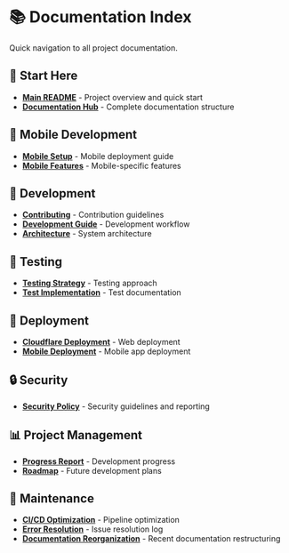 # 📚 Documentation Index

Quick navigation to all project documentation.

## 🚀 Start Here

- **[Main README](./README.md)** - Project overview and quick start
- **[Documentation Hub](./docs/README.md)** - Complete documentation structure

## 📱 Mobile Development

- **[Mobile Setup](./docs/mobile/MOBILE_SETUP.md)** - Mobile deployment guide
- **[Mobile Features](./docs/features/MOBILE_FEATURES.md)** - Mobile-specific features

## 🔧 Development

- **[Contributing](./docs/development/CONTRIBUTING.md)** - Contribution guidelines
- **[Development Guide](./docs/development/DEVELOPMENT_GUIDE.md)** - Development workflow
- **[Architecture](./docs/development/ARCHITECTURE.md)** - System architecture

## 🧪 Testing

- **[Testing Strategy](./docs/testing/TESTING_STRATEGY.md)** - Testing approach
- **[Test Implementation](./docs/testing/TEST_IMPLEMENTATION.md)** - Test documentation

## 🚀 Deployment

- **[Cloudflare Deployment](./docs/deployment/CLOUDFLARE_DEPLOYMENT.md)** - Web deployment
- **[Mobile Deployment](./docs/deployment/MOBILE_DEPLOYMENT.md)** - Mobile app deployment

## 🔒 Security

- **[Security Policy](./SECURITY.md)** - Security guidelines and reporting

## 📊 Project Management

- **[Progress Report](./docs/project-management/DEVELOPMENT_PROGRESS_REPORT.md)** - Development progress
- **[Roadmap](./docs/roadmap/)** - Future development plans

## 🔧 Maintenance

- **[CI/CD Optimization](./docs/maintenance/CI_CD_OPTIMIZATION_SUMMARY.md)** - Pipeline optimization
- **[Error Resolution](./docs/maintenance/ERROR_FIXES_SUMMARY.md)** - Issue resolution log
- **[Documentation Reorganization](./docs/REORGANIZATION_SUMMARY.md)** - Recent documentation restructuring
